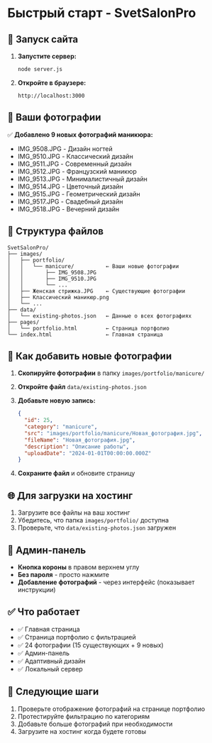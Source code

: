 # Быстрый старт - SvetSalonPro

## 🚀 Запуск сайта

1. **Запустите сервер:**
   ```bash
   node server.js
   ```

2. **Откройте в браузере:**
   ```
   http://localhost:3000
   ```

## 📸 Ваши фотографии

✅ **Добавлено 9 новых фотографий маникюра:**
- IMG_9508.JPG - Дизайн ногтей
- IMG_9510.JPG - Классический дизайн
- IMG_9511.JPG - Современный дизайн
- IMG_9512.JPG - Французский маникюр
- IMG_9513.JPG - Минималистичный дизайн
- IMG_9514.JPG - Цветочный дизайн
- IMG_9515.JPG - Геометрический дизайн
- IMG_9517.JPG - Свадебный дизайн
- IMG_9518.JPG - Вечерний дизайн

## 📁 Структура файлов

```
SvetSalonPro/
├── images/
│   ├── portfolio/
│   │   └── manicure/          ← Ваши новые фотографии
│   │       ├── IMG_9508.JPG
│   │       ├── IMG_9510.JPG
│   │       └── ...
│   ├── Женская стрижка.JPG    ← Существующие фотографии
│   ├── Классический маникюр.png
│   └── ...
├── data/
│   └── existing-photos.json   ← Данные о всех фотографиях
├── pages/
│   └── portfolio.html         ← Страница портфолио
└── index.html                 ← Главная страница
```

## 🔧 Как добавить новые фотографии

1. **Скопируйте фотографии** в папку `images/portfolio/manicure/`

2. **Откройте файл** `data/existing-photos.json`

3. **Добавьте новую запись:**
   ```json
   {
     "id": 25,
     "category": "manicure",
     "src": "images/portfolio/manicure/Новая_фотография.jpg",
     "fileName": "Новая_фотография.jpg",
     "description": "Описание работы",
     "uploadDate": "2024-01-01T00:00:00.000Z"
   }
   ```

4. **Сохраните файл** и обновите страницу

## 🌐 Для загрузки на хостинг

1. Загрузите все файлы на ваш хостинг
2. Убедитесь, что папка `images/portfolio/` доступна
3. Проверьте, что `data/existing-photos.json` загружен

## 📱 Админ-панель

- **Кнопка короны** в правом верхнем углу
- **Без пароля** - просто нажмите
- **Добавление фотографий** - через интерфейс (показывает инструкции)

## ✅ Что работает

- ✅ Главная страница
- ✅ Страница портфолио с фильтрацией
- ✅ 24 фотографии (15 существующих + 9 новых)
- ✅ Админ-панель
- ✅ Адаптивный дизайн
- ✅ Локальный сервер

## 🎯 Следующие шаги

1. Проверьте отображение фотографий на странице портфолио
2. Протестируйте фильтрацию по категориям
3. Добавьте больше фотографий при необходимости
4. Загрузите на хостинг когда будете готовы
